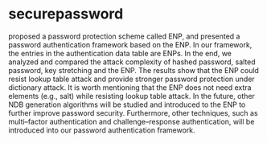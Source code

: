 # securepassword
proposed a password protection scheme called ENP, and presented a password authentication framework based on the ENP. 
In our framework, the entries in the authentication data table are ENPs. In the end, we analyzed and compared the attack complexity of hashed password, salted password, key stretching and the ENP. The results show that the ENP could resist lookup table attack and provide stronger password protection under dictionary attack. It is worth mentioning that the ENP does not need extra elements (e.g., salt) while resisting lookup table attack. In the future, other NDB generation algorithms will be studied and introduced to the ENP to further improve password security.
Furthermore, other techniques, such as multi–factor authentication and challenge–response authentication, will be introduced into our password authentication framework.
